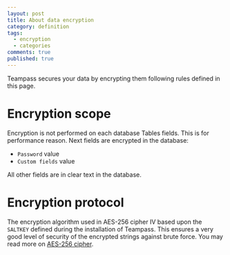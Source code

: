 ```yaml
---
layout: post
title: About data encryption
category: definition
tags: 
  - encryption
  - categories
comments: true
published: true
---
```



<div class="message">
Teampass secures your data by encrypting them following rules defined in this page.
</div>
<span class="linkmore"></span>

# Encryption scope

Encryption is not performed on each database Tables fields. This is for performance reason.
Next fields are encrypted in the database:

* `Password` value
* `Custom fields` value

All other fields are in clear text in the database.

# Encryption protocol

The encryption algorithm used in AES-256 cipher IV based upon the `SALTKEY` defined during the installation of Teampass. This ensures a very good level of security of the encrypted strings against brute force.
You may read more on [AES-256 cipher](http://fr.wikipedia.org/wiki/Advanced_Encryption_Standard).
